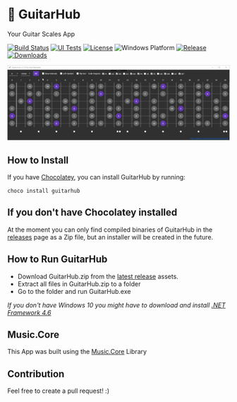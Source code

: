 # :guitar: GuitarHub

Your Guitar Scales App

[![Build Status](https://dev.azure.com/FrediMachado/GuitarHub/_apis/build/status/GuitarHub-CI?branchName=master)](https://dev.azure.com/FrediMachado/GuitarHub/_build/?definitionId=6)
[![UI Tests](https://img.shields.io/azure-devops/build/FrediMachado/GuitarHub/11.svg?label=UI%20tests)](https://dev.azure.com/FrediMachado/GuitarHub/_build/?definitionId=11)
[![License](https://img.shields.io/github/license/fredimachado/GuitarHub.svg)](https://github.com/fredimachado/GuitarHub/blob/master/LICENSE)
![Windows Platform](https://img.shields.io/badge/platform-windows-blue.svg)
[![Release](https://img.shields.io/github/release/fredimachado/GuitarHub.svg?label=Release&maxAge=60)](https://github.com/fredimachado/GuitarHub/releases/latest)
[![Downloads](https://img.shields.io/github/downloads/fredimachado/GuitarHub/latest/total.svg?label=Downloads&maxAge=60)](https://github.com/fredimachado/GuitarHub/releases/latest)

![Screenshot](https://raw.githubusercontent.com/fredimachado/GuitarHub/master/assets/screenshot.gif)

## How to Install

If you have [Chocolatey](https://chocolatey.org/packages/guitarhub), you can install GuitarHub by running:

    choco install guitarhub

## If you don't have Chocolatey installed

At the moment you can only find compiled binaries of GuitarHub in the [releases](https://github.com/fredimachado/GuitarHub/releases) page as a Zip file, but an installer will be created in the future.

## How to Run GuitarHub

- Download GuitarHub.zip from the [latest release](https://github.com/fredimachado/GuitarHub/releases/latest) assets.
- Extract all files in GuitarHub.zip to a folder
- Go to the folder and run GuitarHub.exe

_If you don't have Windows 10 you might have to download and install [.NET Framework 4.6](https://www.microsoft.com/en-us/download/details.aspx?id=48130)_

## Music.Core

This App was built using the [Music.Core](https://github.com/fredimachado/Music.Core) Library

## Contribution

Feel free to create a pull request! :)
